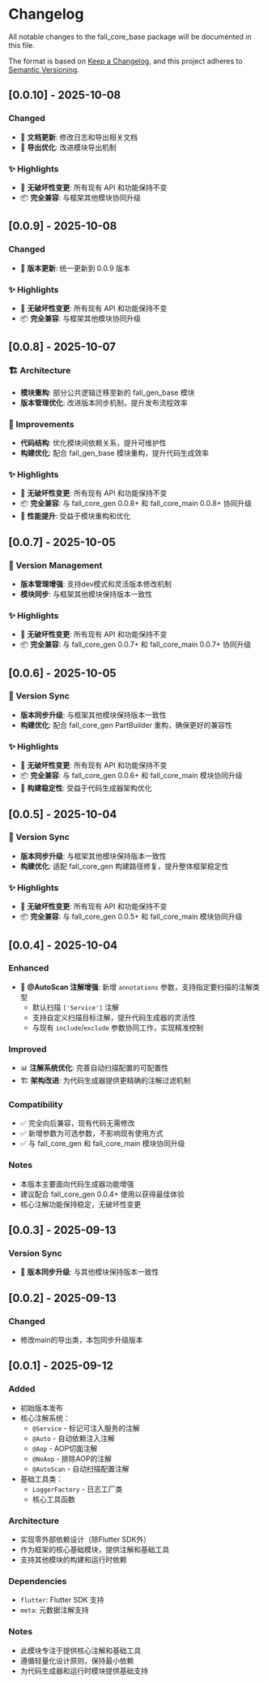 # Changelog

All notable changes to the fall_core_base package will be documented in this file.

The format is based on [Keep a Changelog](https://keepachangelog.com/en/1.0.0/),
and this project adheres to [Semantic Versioning](https://semver.org/spec/v2.0.0.html).

## [0.0.10] - 2025-10-08

### Changed
- 📝 **文档更新**: 修改日志和导出相关文档
- 🔧 **导出优化**: 改进模块导出机制

### ✨ Highlights
- 🔧 **无破坏性变更**: 所有现有 API 和功能保持不变
- 📦 **完全兼容**: 与框架其他模块协同升级

## [0.0.9] - 2025-10-08

### Changed
- 🔧 **版本更新**: 统一更新到 0.0.9 版本

### ✨ Highlights
- 🔧 **无破坏性变更**: 所有现有 API 和功能保持不变
- 📦 **完全兼容**: 与框架其他模块协同升级

## [0.0.8] - 2025-10-07

### 🏗️ Architecture
- **模块重构**: 部分公共逻辑迁移至新的 fall_gen_base 模块
- **版本管理优化**: 改进版本同步机制，提升发布流程效率

### 🔧 Improvements
- **代码结构**: 优化模块间依赖关系，提升可维护性
- **构建优化**: 配合 fall_gen_base 模块重构，提升代码生成效率

### ✨ Highlights
- 🔧 **无破坏性变更**: 所有现有 API 和功能保持不变
- 📦 **完全兼容**: 与 fall_core_gen 0.0.8+ 和 fall_core_main 0.0.8+ 协同升级
- 🚀 **性能提升**: 受益于模块重构和优化

## [0.0.7] - 2025-10-05

### 🔄 Version Management
- **版本管理增强**: 支持dev模式和灵活版本修改机制
- **模块同步**: 与框架其他模块保持版本一致性

### ✨ Highlights
- 🔧 **无破坏性变更**: 所有现有 API 和功能保持不变
- 📦 **完全兼容**: 与 fall_core_gen 0.0.7+ 和 fall_core_main 0.0.7+ 协同升级

## [0.0.6] - 2025-10-05

### 🔄 Version Sync
- **版本同步升级**: 与框架其他模块保持版本一致性
- **构建优化**: 配合 fall_core_gen PartBuilder 重构，确保更好的兼容性

### ✨ Highlights
- 🔧 **无破坏性变更**: 所有现有 API 和功能保持不变
- 📦 **完全兼容**: 与 fall_core_gen 0.0.6+ 和 fall_core_main 模块协同升级
- 🚀 **构建稳定性**: 受益于代码生成器架构优化

## [0.0.5] - 2025-10-04

### 🔄 Version Sync
- **版本同步升级**: 与框架其他模块保持版本一致性
- **构建优化**: 适配 fall_core_gen 构建路径修复，提升整体框架稳定性

### ✨ Highlights
- 🔧 **无破坏性变更**: 所有现有 API 和功能保持不变
- 📦 **完全兼容**: 与 fall_core_gen 0.0.5+ 和 fall_core_main 模块协同升级

## [0.0.4] - 2025-10-04

### Enhanced
- 🔧 **@AutoScan 注解增强**: 新增 `annotations` 参数，支持指定要扫描的注解类型
  - 默认扫描 `['Service']` 注解
  - 支持自定义扫描目标注解，提升代码生成器的灵活性
  - 与现有 `include`/`exclude` 参数协同工作，实现精准控制

### Improved
- 📊 **注解系统优化**: 完善自动扫描配置的可配置性
- 🏗️ **架构改进**: 为代码生成器提供更精确的注解过滤机制

### Compatibility
- ✅ 完全向后兼容，现有代码无需修改
- ✅ 新增参数为可选参数，不影响现有使用方式
- ✅ 与 fall_core_gen 和 fall_core_main 模块协同升级

### Notes
- 本版本主要面向代码生成器功能增强
- 建议配合 fall_core_gen 0.0.4+ 使用以获得最佳体验
- 核心注解功能保持稳定，无破坏性变更

## [0.0.3] - 2025-09-13

### Version Sync
- 🔄 **版本同步升级**: 与其他模块保持版本一致性

## [0.0.2] - 2025-09-13

### Changed
- 修改main的导出类，本包同步升级版本


## [0.0.1] - 2025-09-12

### Added
- 初始版本发布
- 核心注解系统：
  - `@Service` - 标记可注入服务的注解
  - `@Auto` - 自动依赖注入注解
  - `@Aop` - AOP切面注解
  - `@NoAop` - 排除AOP的注解
  - `@AutoScan` - 自动扫描配置注解
- 基础工具类：
  - `LoggerFactory` - 日志工厂类
  - 核心工具函数

### Architecture
- 实现零外部依赖设计（除Flutter SDK外）
- 作为框架的核心基础模块，提供注解和基础工具
- 支持其他模块的构建和运行时依赖

### Dependencies
- `flutter`: Flutter SDK 支持
- `meta`: 元数据注解支持

### Notes
- 此模块专注于提供核心注解和基础工具
- 遵循轻量化设计原则，保持最小依赖
- 为代码生成器和运行时模块提供基础支持